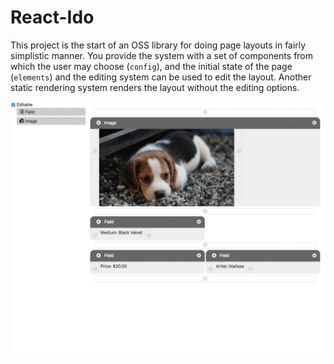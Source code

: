 React-Ido 
=========

This project is the start of an OSS library for doing page layouts in fairly simplistic manner. You provide the system with a set of components from which the user may choose (`config`), and the initial state of the page (`elements`) and the editing system can be used to edit the layout. Another static rendering system renders the layout without the editing options.

![demo](./images/demo.gif)

